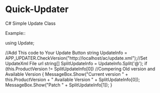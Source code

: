 Quick-Updater
=============

C# Simple Update Class

Example::

using Update;

//Add This code to Your Update Button
 string UpdateInfo = APP_UPDATER.CheckVersion("http://localhost/ac/update.xml");//Set UpdateXml File url
string[] SplitUpdateInfo = UpdateInfo.Split('@');
if (this.ProductVersion != SplitUpdateInfo[0]) //Compering Old version and Available Version
{
MessageBox.Show("Current version " + this.ProductVersion + " Available Version " + SplitUpdateInfo[0]);
MessageBox.Show("Patch " + SplitUpdateInfo[1]);
}
